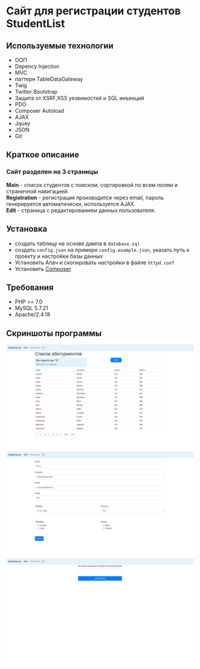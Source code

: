 # Сайт для регистрации студентов StudentList

## Используемые технологии

+ ООП
+ Depency Injection
+ MVC
+ паттерн TableDataGateway
+ Twig
+ Twitter Bootstrap
+ Защита от XSRF,XSS уязвимостей и SQL инъекций
+ PDO
+ Composer Autoload
+ AJAX
+ Jquey
+ JSON
+ Git

## Краткое описание
### Сайт разделен на 3 страницы  
__Main__ - список студентов с поиском, сортировкой по всем полям и страничной навигацией.  
__Registration__ - регистрация производится через email, пароль генерируется автоматически, используется AJAX.  
__Edit__ - страница с редактированием данных пользователя.
## Установка
+ создать таблицу на основе дампа в `database.sql`
+ создать `config.json` на примере `config.example.json`, указать путь к проекту и настройки базы данных
+ Установить  Апач и скопировать настройки в файле `httpd.conf`
+ Установить [Сomposer](https://getcomposer.org/)
## Требования
+ PHP >= 7.0 
+ MySQL 5.7.21
+ Apache/2.4.18 

## Скриншоты программы
![alt-текст](screenshots/Main.png)
![alt-текст](screenshots/Edit.png)
![alt-текст](screenshots/Registration.png)